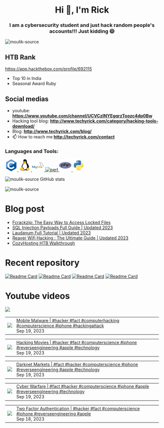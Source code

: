 <h1 align="center">Hi 👋, I'm Rick</h1>
<h3 align="center">I am a cybersecurity student and just hack random people's accounts!!! Just kidding 😄</h3>

<p align="left"> <img src="https://komarev.com/ghpvc/?username=moulik-source&label=Profile%20views&color=0e75b6&style=flat" alt="moulik-source" /> </p> 

## HTB Rank

https://app.hackthebox.com/profile/692115
- Top 10 in India
- Seasonal Award Ruby

## Social medias
- youtube: **https://www.youtube.com/channel/UCVCzINYEgqrzToozc4dp0Bw**
- Hacking tool blog: **http://www.techyrick.com/category/hacking-tools-download/**
- Blog: **http://www.techyrick.com/blog/**
- 📫 How to reach me **http://techyrick.com/contact**


<h3 align="left">Languages and Tools:</h3>
<p align="left"> <a href="https://www.cprogramming.com/" target="_blank"> <img src="https://raw.githubusercontent.com/devicons/devicon/master/icons/c/c-original.svg" alt="c" width="40" height="40"/> </a> <a href="https://www.linux.org/" target="_blank"> <img src="https://raw.githubusercontent.com/devicons/devicon/master/icons/linux/linux-original.svg" alt="linux" width="40" height="40"/> </a> <a href="https://www.mysql.com/" target="_blank"> <img src="https://raw.githubusercontent.com/devicons/devicon/master/icons/mysql/mysql-original-wordmark.svg" alt="mysql" width="40" height="40"/> </a> <a href="https://www.perl.org/" target="_blank"> <img src="https://api.iconify.design/logos-perl.svg" alt="perl" width="40" height="40"/> </a> <a href="https://www.php.net" target="_blank"> <img src="https://raw.githubusercontent.com/devicons/devicon/master/icons/php/php-original.svg" alt="php" width="40" height="40"/> </a> <a href="https://www.python.org" target="_blank"> <img src="https://raw.githubusercontent.com/devicons/devicon/master/icons/python/python-original.svg" alt="python" width="40" height="40"/> </a> </p>



![moulik-source GitHub stats](https://github-readme-stats.vercel.app/api?username=moulik-source&show_icons=true&theme=vision-friendly-dark)

<p><img align="center" src="https://github-readme-streak-stats.herokuapp.com/?user=moulik-source&theme=vision-friendly-dark" alt="moulik-source" /></p>

# Blog post
<!-- BLOG-POST-LIST:START -->
- [Fcrackzip: The Easy Way to Access Locked Files](https://techyrick.com/fcrackzip-full-tutorial/)
- [SQL Injection Payloads Full Guide | Updated 2023](https://techyrick.com/sql-injection-payload-tutorial/)
- [Laudanum Full Tutorial | Updated 2023](https://techyrick.com/laudanum-full-tutorial/)
- [Reaver Wifi Hacking : The Ultimate Guide | Updated 2023](https://techyrick.com/reaver-full-tutorial/)
- [CozyHosting HTB Walkthrough](https://techyrick.com/cozyhosting-htb-walkthrough/)
<!-- BLOG-POST-LIST:END -->

# Recent repository 

[![Readme Card](https://github-readme-stats.vercel.app/api/pin/?username=moulik-source&repo=ddos&theme=outrun)](https://github.com/moulik-source/ddos) 
[![Readme Card](https://github-readme-stats.vercel.app/api/pin/?username=moulik-source&repo=port-scan&theme=outrun)](https://github.com/moulik-source/port-scan)
[![Readme Card](https://github-readme-stats.vercel.app/api/pin/?username=moulik-source&repo=moulik-source&theme=outrun)](https://github.com/moulik-source/moulik-source)
[![Readme Card](https://github-readme-stats.vercel.app/api/pin/?username=moulik-source&repo=hashmo&theme=outrun)](https://github.com/moulik-source/hashmo)

# Youtube videos

[<img src="https://img.shields.io/badge/-Subscribe-red?style=for-the-badge&logo=youtube&logoColor=white"/>](https://www.youtube.com/channel/UCVHmOOAGNcLK5k0i7G1gTrQ)

<!-- YOUTUBE:START --><table><tr><td><a href="https://www.youtube.com/watch?v=xB3f3Iyfa9E"><img width="140px" src="https://i.ytimg.com/vi/xB3f3Iyfa9E/mqdefault.jpg"></a></td>
<td><a href="https://www.youtube.com/watch?v=xB3f3Iyfa9E">Mobile Malware |  #hacker #fact #computerhacking #computerscience #iphone #hackingattack</a><br/>Sep 19, 2023</td></tr></table>
<table><tr><td><a href="https://www.youtube.com/watch?v=r0n5Q4Jv21E"><img width="140px" src="https://i.ytimg.com/vi/r0n5Q4Jv21E/mqdefault.jpg"></a></td>
<td><a href="https://www.youtube.com/watch?v=r0n5Q4Jv21E">Hacking Movies |  #hacker #fact #computerscience #iphone #reverseengineering #apple #technology</a><br/>Sep 19, 2023</td></tr></table>
<table><tr><td><a href="https://www.youtube.com/watch?v=LFPNfdnJ-n4"><img width="140px" src="https://i.ytimg.com/vi/LFPNfdnJ-n4/mqdefault.jpg"></a></td>
<td><a href="https://www.youtube.com/watch?v=LFPNfdnJ-n4">Darknet Markets |  #fact #hacker #computerscience #iphone #reverseengineering #apple #technology</a><br/>Sep 19, 2023</td></tr></table>
<table><tr><td><a href="https://www.youtube.com/watch?v=cnTjRJBhr1s"><img width="140px" src="https://i.ytimg.com/vi/cnTjRJBhr1s/mqdefault.jpg"></a></td>
<td><a href="https://www.youtube.com/watch?v=cnTjRJBhr1s">Cyber Warfare |  #fact #hacker #computerscience #iphone #apple #reverseengineering #technology</a><br/>Sep 19, 2023</td></tr></table>
<table><tr><td><a href="https://www.youtube.com/watch?v=Qi9z5EestEM"><img width="140px" src="https://i.ytimg.com/vi/Qi9z5EestEM/mqdefault.jpg"></a></td>
<td><a href="https://www.youtube.com/watch?v=Qi9z5EestEM">Two Factor Authentication |  #hacker #fact #computerscience #iphone #reverseengineering #apple</a><br/>Sep 18, 2023</td></tr></table>
<!-- YOUTUBE:END -->

